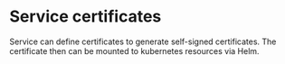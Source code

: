 # Service certificates

Service can define certificates to generate self-signed certificates. The certificate then can be mounted to kubernetes resources via Helm.
